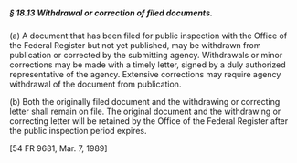 ##### § 18.13 Withdrawal or correction of filed documents. #####

(a) A document that has been filed for public inspection with the Office of the Federal Register but not yet published, may be withdrawn from publication or corrected by the submitting agency. Withdrawals or minor corrections may be made with a timely letter, signed by a duly authorized representative of the agency. Extensive corrections may require agency withdrawal of the document from publication.

(b) Both the originally filed document and the withdrawing or correcting letter shall remain on file. The original document and the withdrawing or correcting letter will be retained by the Office of the Federal Register after the public inspection period expires.

[54 FR 9681, Mar. 7, 1989]